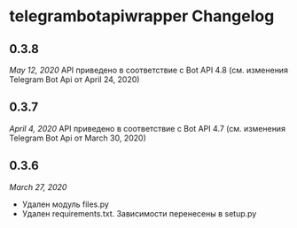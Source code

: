 telegrambotapiwrapper Changelog
=================

0.3.8
------
*May 12, 2020*
API приведено в соответствие с Bot API 4.8 (см. изменения Telegram Bot Api от April 24, 2020)


0.3.7
------
*April 4, 2020*
API приведено в соответствие с Bot API 4.7 (см. изменения Telegram Bot Api от March 30, 2020)

0.3.6
------
*March 27, 2020*

* Удален модуль files.py
* Удален requirements.txt. Зависимости перенесены в setup.py
